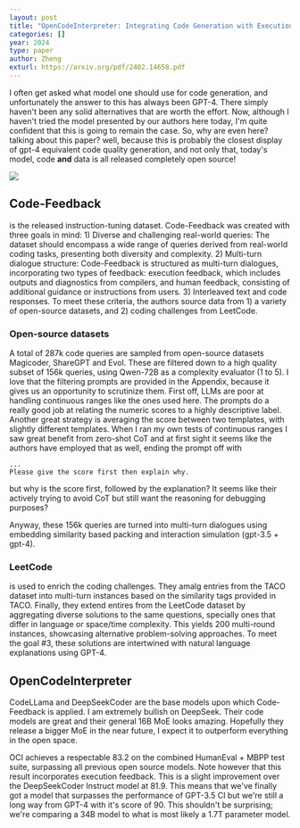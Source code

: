 ```yaml
---
layout: post
title: "OpenCodeInterpreter: Integrating Code Generation with Execution and Refinement"
categories: []
year: 2024
type: paper
author: Zheng
exturl: https://arxiv.org/pdf/2402.14658.pdf
---
```


I often get asked what model one should use for code generation, and unfortunately the answer to this has always been GPT-4. There simply haven't been any solid alternatives that are worth the effort. Now, although I haven't tried the model presented by our authors here today, I'm quite confident that this is going to remain the case. So, why are even here? talking about this paper? well, because this is probably the closest display of gpt-4 equivalent code quality generation, and not only that, today's model, code **and** data is all released completely open source! 

![](/images/opencodeinterpreter_humaneval.png)

## Code-Feedback
is the released instruction-tuning dataset. Code-Feedback was created with three goals in mind: 1) Diverse and challenging real-world queries: The dataset should encompass a wide range of queries derived from real-world coding tasks, presenting both diversity and complexity. 2) Multi-turn dialogue structure: Code-Feedback is structured as multi-turn dialogues, incorporating two types of feedback: execution feedback, which includes outputs and diagnostics from compilers, and human feedback, consisting of additional guidance or instructions from users. 3)  Interleaved text and code responses. To meet these criteria, the authors source data from 1) a variety of open-source datasets, and 2) coding challenges from LeetCode. 

### Open-source datasets
A total of 287k code queries are sampled from open-source datasets Magicoder, ShareGPT and Evol. These are filtered down to a high quality subset of 156k queries, using Qwen-72B as a complexity evaluator (1 to 5). I love that the filtering prompts are provided in the Appendix, because it gives us an opportunity to scrutinize them. First off, LLMs are poor at handling continuous ranges like the ones used here. The prompts do a really good job at relating the numeric scores to a highly descriptive label. Another great strategy is averaging the score between two templates, with slightly different templates. When I ran my own tests of continuous ranges I saw great benefit from zero-shot CoT and at first sight it seems like the authors have employed that as well, ending the prompt off with 

```
...
Please give the score first then explain why.
```
but why is the score first, followed by the explanation? It seems like their actively trying to avoid CoT but still want the reasoning for debugging purposes?

Anyway, these 156k queries are turned into multi-turn dialogues using embedding similarity based packing and interaction simulation (gpt-3.5 + gpt-4). 

### LeetCode
is used to enrich the coding challenges. They amalg entries from the TACO dataset into multi-turn instances based on the similarity tags provided in TACO. Finally, they extend entires from the LeetCode dataset by aggregating diverse solutions to the same questions, specially ones that differ in language or space/time complexity. This yields 200 multi-round instances, showcasing alternative problem-solving approaches. To meet the goal #3, these solutions are intertwined with natural language explanations using GPT-4.

## OpenCodeInterpreter
CodeLLama and DeepSeekCoder are the base models upon which Code-Feedback is applied. I am extremely bullish on DeepSeek. Their code models are great and their general 16B MoE looks amazing. Hopefully they release a bigger MoE in the near future, I expect it to outperform everything in the open space. 

OCI achieves a respectable 83.2 on the combined HumanEval + MBPP test suite, surpassing all previous open source models. Note however that this result incorporates execution feedback. This is a slight improvement over the DeepSeekCoder Instruct model at 81.9. This means that we've finally got a model that surpasses the performance of GPT-3.5 CI but we're still a long way from GPT-4 with it's score of 90. This shouldn't be surprising; we're comparing a 34B model to what is most likely a 1.7T parameter model. 